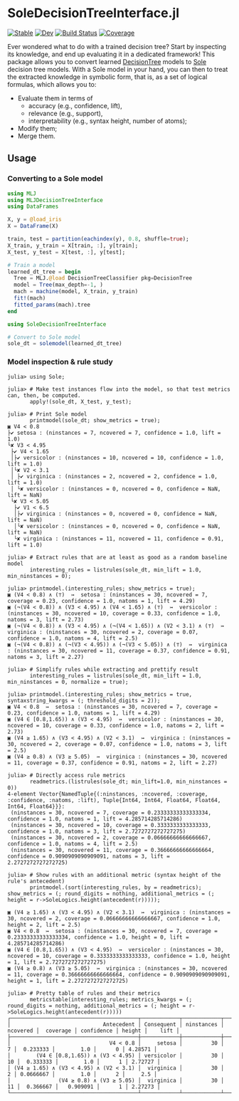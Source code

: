 # SoleDecisionTreeInterface.jl

[![Stable](https://img.shields.io/badge/docs-stable-blue.svg)](https://giopaglia.github.io/SoleDecisionTreeInterface.jl/stable/)
[![Dev](https://img.shields.io/badge/docs-dev-blue.svg)](https://giopaglia.github.io/SoleDecisionTreeInterface.jl/dev/)
[![Build Status](https://github.com/aclai-lab/SoleDecisionTreeInterface.jl/actions/workflows/CI.yml/badge.svg?branch=main)](https://github.com/aclai-lab/SoleDecisionTreeInterface.jl/actions/workflows/CI.yml?query=branch%3Amain)
[![Coverage](https://codecov.io/gh/giopaglia/SoleDecisionTreeInterface.jl/branch/main/graph/badge.svg)](https://codecov.io/gh/giopaglia/SoleDecisionTreeInterface.jl)

<!--
[![Build Status](https://api.cirrus-ci.com/github/giopaglia/SoleDecisionTreeInterface.jl.svg)](https://cirrus-ci.com/github/giopaglia/SoleDecisionTreeInterface.jl) 
-->

Ever wondered what to do with a trained decision tree? Start by inspecting its knowledge, and end up evaluating it in a dedicated framework!
This package allows you to convert learned [DecisionTree](https://github.com/JuliaAI/DecisionTree.jl) models to [Sole](https://github.com/aclai-lab/Sole.jl) decision tree models.
With a Sole model in your hand, you can then to treat the extracted knowledge in symbolic form, that is, as a set of logical formulas, which allows you to:
- Evaluate them in terms of
  + accuracy (e.g., confidence, lift),
  + relevance (e.g., support),
  + interpretability (e.g., syntax height, number of atoms);
- Modify them;
- Merge them.

<!-- Note: this is a newly developed package; its potential is still unknown. -->

## Usage

### Converting to a Sole model

```julia
using MLJ
using MLJDecisionTreeInterface
using DataFrames

X, y = @load_iris
X = DataFrame(X)

train, test = partition(eachindex(y), 0.8, shuffle=true);
X_train, y_train = X[train, :], y[train];
X_test, y_test = X[test, :], y[test];

# Train a model
learned_dt_tree = begin
  Tree = MLJ.@load DecisionTreeClassifier pkg=DecisionTree
  model = Tree(max_depth=-1, )
  mach = machine(model, X_train, y_train)
  fit!(mach)
  fitted_params(mach).tree
end

using SoleDecisionTreeInterface

# Convert to Sole model
sole_dt = solemodel(learned_dt_tree)
```

### Model inspection & rule study


```julia-repl
julia> using Sole;

julia> # Make test instances flow into the model, so that test metrics can, then, be computed.
       apply!(sole_dt, X_test, y_test);

julia> # Print Sole model
       printmodel(sole_dt; show_metrics = true);
▣ V4 < 0.8
├✔ setosa : (ninstances = 7, ncovered = 7, confidence = 1.0, lift = 1.0)
└✘ V3 < 4.95
 ├✔ V4 < 1.65
 │├✔ versicolor : (ninstances = 10, ncovered = 10, confidence = 1.0, lift = 1.0)
 │└✘ V2 < 3.1
 │ ├✔ virginica : (ninstances = 2, ncovered = 2, confidence = 1.0, lift = 1.0)
 │ └✘ versicolor : (ninstances = 0, ncovered = 0, confidence = NaN, lift = NaN)
 └✘ V3 < 5.05
  ├✔ V1 < 6.5
  │├✔ virginica : (ninstances = 0, ncovered = 0, confidence = NaN, lift = NaN)
  │└✘ versicolor : (ninstances = 0, ncovered = 0, confidence = NaN, lift = NaN)
  └✘ virginica : (ninstances = 11, ncovered = 11, confidence = 0.91, lift = 1.0)

julia> # Extract rules that are at least as good as a random baseline model
       interesting_rules = listrules(sole_dt, min_lift = 1.0, min_ninstances = 0);

julia> printmodel.(interesting_rules; show_metrics = true);
▣ (V4 < 0.8) ∧ (⊤)  ↣  setosa : (ninstances = 30, ncovered = 7, coverage = 0.23, confidence = 1.0, natoms = 1, lift = 4.29)
▣ (¬(V4 < 0.8)) ∧ (V3 < 4.95) ∧ (V4 < 1.65) ∧ (⊤)  ↣  versicolor : (ninstances = 30, ncovered = 10, coverage = 0.33, confidence = 1.0, natoms = 3, lift = 2.73)
▣ (¬(V4 < 0.8)) ∧ (V3 < 4.95) ∧ (¬(V4 < 1.65)) ∧ (V2 < 3.1) ∧ (⊤)  ↣  virginica : (ninstances = 30, ncovered = 2, coverage = 0.07, confidence = 1.0, natoms = 4, lift = 2.5)
▣ (¬(V4 < 0.8)) ∧ (¬(V3 < 4.95)) ∧ (¬(V3 < 5.05)) ∧ (⊤)  ↣  virginica : (ninstances = 30, ncovered = 11, coverage = 0.37, confidence = 0.91, natoms = 3, lift = 2.27)

julia> # Simplify rules while extracting and prettify result
       interesting_rules = listrules(sole_dt, min_lift = 1.0, min_ninstances = 0, normalize = true);

julia> printmodel.(interesting_rules; show_metrics = true, syntaxstring_kwargs = (; threshold_digits = 2));
▣ V4 < 0.8  ↣  setosa : (ninstances = 30, ncovered = 7, coverage = 0.23, confidence = 1.0, natoms = 1, lift = 4.29)
▣ (V4 ∈ [0.8,1.65)) ∧ (V3 < 4.95)  ↣  versicolor : (ninstances = 30, ncovered = 10, coverage = 0.33, confidence = 1.0, natoms = 2, lift = 2.73)
▣ (V4 ≥ 1.65) ∧ (V3 < 4.95) ∧ (V2 < 3.1)  ↣  virginica : (ninstances = 30, ncovered = 2, coverage = 0.07, confidence = 1.0, natoms = 3, lift = 2.5)
▣ (V4 ≥ 0.8) ∧ (V3 ≥ 5.05)  ↣  virginica : (ninstances = 30, ncovered = 11, coverage = 0.37, confidence = 0.91, natoms = 2, lift = 2.27)

julia> # Directly access rule metrics
       readmetrics.(listrules(sole_dt; min_lift=1.0, min_ninstances = 0))
4-element Vector{NamedTuple{(:ninstances, :ncovered, :coverage, :confidence, :natoms, :lift), Tuple{Int64, Int64, Float64, Float64, Int64, Float64}}}:
 (ninstances = 30, ncovered = 7, coverage = 0.23333333333333334, confidence = 1.0, natoms = 1, lift = 4.285714285714286)
 (ninstances = 30, ncovered = 10, coverage = 0.3333333333333333, confidence = 1.0, natoms = 3, lift = 2.7272727272727275)
 (ninstances = 30, ncovered = 2, coverage = 0.06666666666666667, confidence = 1.0, natoms = 4, lift = 2.5)
 (ninstances = 30, ncovered = 11, coverage = 0.36666666666666664, confidence = 0.9090909090909091, natoms = 3, lift = 2.2727272727272725)

julia> # Show rules with an additional metric (syntax height of the rule's antecedent)
       printmodel.(sort(interesting_rules, by = readmetrics); show_metrics = (; round_digits = nothing, additional_metrics = (; height = r->SoleLogics.height(antecedent(r)))));

▣ (V4 ≥ 1.65) ∧ (V3 < 4.95) ∧ (V2 < 3.1)  ↣  virginica : (ninstances = 30, ncovered = 2, coverage = 0.06666666666666667, confidence = 1.0, height = 2, lift = 2.5)
▣ V4 < 0.8  ↣  setosa : (ninstances = 30, ncovered = 7, coverage = 0.23333333333333334, confidence = 1.0, height = 0, lift = 4.285714285714286)
▣ (V4 ∈ [0.8,1.65)) ∧ (V3 < 4.95)  ↣  versicolor : (ninstances = 30, ncovered = 10, coverage = 0.3333333333333333, confidence = 1.0, height = 1, lift = 2.7272727272727275)
▣ (V4 ≥ 0.8) ∧ (V3 ≥ 5.05)  ↣  virginica : (ninstances = 30, ncovered = 11, coverage = 0.36666666666666664, confidence = 0.9090909090909091, height = 1, lift = 2.2727272727272725)

julia> # Pretty table of rules and their metrics
       metricstable(interesting_rules; metrics_kwargs = (; round_digits = nothing, additional_metrics = (; height = r->SoleLogics.height(antecedent(r)))))
┌────────────────────────────────────────┬────────────┬────────────┬──────────┬───────────┬────────────┬────────┬─────────┐
│                             Antecedent │ Consequent │ ninstances │ ncovered │  coverage │ confidence │ height │    lift │
├────────────────────────────────────────┼────────────┼────────────┼──────────┼───────────┼────────────┼────────┼─────────┤
│                               V4 < 0.8 │     setosa │         30 │        7 │  0.233333 │        1.0 │      0 │ 4.28571 │
│        (V4 ∈ [0.8,1.65)) ∧ (V3 < 4.95) │ versicolor │         30 │       10 │  0.333333 │        1.0 │      1 │ 2.72727 │
│ (V4 ≥ 1.65) ∧ (V3 < 4.95) ∧ (V2 < 3.1) │  virginica │         30 │        2 │ 0.0666667 │        1.0 │      2 │     2.5 │
│               (V4 ≥ 0.8) ∧ (V3 ≥ 5.05) │  virginica │         30 │       11 │  0.366667 │   0.909091 │      1 │ 2.27273 │
└────────────────────────────────────────┴────────────┴────────────┴──────────┴───────────┴────────────┴────────┴─────────┘
```
